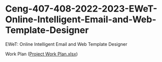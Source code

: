 # Ceng-407-408-2022-2023-EWeT-Online-Intelligent-Email-and-Web-Template-Designer
EWeT: Online Intelligent Email and Web Template Designer


Work Plan ([Project Work Plan.xlsx](https://github.com/CankayaUniversity/ceng-407-408-2022-2023-EWeT-Online-Intelligent-Email-and-Web-Template-Designer/files/10326288/Project.Work.Plan.xlsx))
